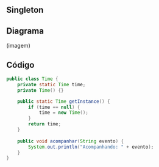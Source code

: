 ## Singleton

## Diagrama

(imagem)

## Código

```java
public class Time {
    private static Time time;
    private Time() {}

    public static Time getInstance() {
        if (time == null) {
            time = new Time();
        }
        return time;
    }
    
    public void acompanhar(String evento) {
        System.out.println("Acompanhando: " + evento);
    }
}
```
